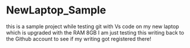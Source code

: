 # NewLaptop_Sample
this is a sample project while testing git with Vs code on my new laptop which is upgraded with the RAM 8GB
I am just testing this writing back to the Github account to see if my writing got registered there!